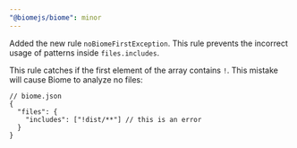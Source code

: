 ```yaml
---
"@biomejs/biome": minor
---
```


Added the new rule `noBiomeFirstException`. This rule prevents the incorrect usage of patterns inside `files.includes`.

This rule catches if the first element of the array contains `!`. This mistake will cause Biome to analyze no files:

```json5
// biome.json
{
  "files": {
    "includes": ["!dist/**"] // this is an error
  }
}
```
